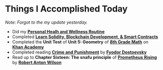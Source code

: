 # Things I Accomplished Today

_Note: Forgot to the my update yesterday._

- Did my **[Personal Healh and Wellness Routine](../../routines/2024/personal-health-and-wellness-routine-2024-week-13.md)**
- Completed **[Learn Solidity, Blockchain Development, & Smart Contracts](https://www.youtube.com/watch?v=umepbfKp5rI)**
- Completed the **Unit Test** of **Unit 5: Geometry** of **[8th Grade Math](https://www.khanacademy.org/math/cc-eighth-grade-math)** on **[Khan Academy](https://www.khanacademy.org)**
- Completed reading **[Crime and Punishment](https://www.goodreads.com/book/show/7144.Crime_and_Punishment)** by **[Fyodor Dostoevsky](https://www.goodreads.com/author/show/3137322.Fyodor_Dostoevsky)**
- Read up to **Chapter Sixteen: The snafu principle** of **[Prometheus Rising](https://www.goodreads.com/book/show/28597.Prometheus_Rising)** by **[Robert Anton Wilson](https://www.goodreads.com/author/show/2918.Robert_Anton_Wilson)**
